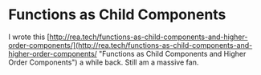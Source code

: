 # Functions as Child Components

I wrote this [http://rea.tech/functions-as-child-components-and-higher-order-components/](http://rea.tech/functions-as-child-components-and-higher-order-components/ "Functions as Child Components and Higher Order Components") a while back. Still am a massive fan.

